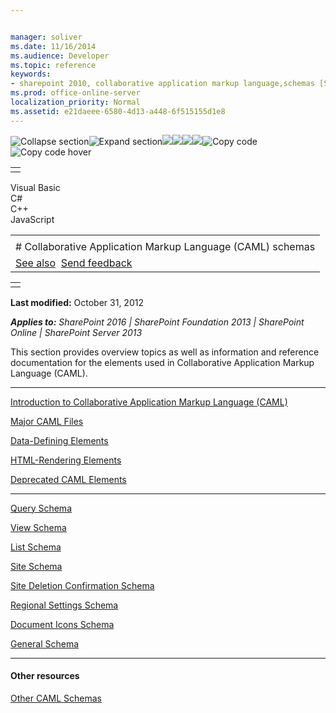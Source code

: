 ```yaml
---


manager: soliver
ms.date: 11/16/2014
ms.audience: Developer
ms.topic: reference
keywords:
- sharepoint 2010, collaborative application markup language,schemas [SharePoint 2010], XML,templates [SharePoint 2010], CAML,schemas [SharePoint 2010], CAML,SharePoint 2010, CAML,site definitions, XML
ms.prod: office-online-server
localization_priority: Normal
ms.assetid: e21daeee-6580-4d13-a448-6f515155d1e8
---
```


![Collapse
section](../icons/collapse_all.gif "Collapse section")![Expand
section](../icons/expand_all.gif "Expand section")![](../icons/collapse_all.gif)![](../icons/expand_all.gif)![](../icons/dropdown.gif)![](../icons/dropdownHover.gif)![Copy
code](../icons/copycode.gif "Copy code")![Copy code
hover](../icons/copycodeHighlight.gif "Copy code hover")
<table>
<tbody>
<tr class="odd">
<td align="left"></td>
</tr>
</tbody>
</table>

Visual Basic  
C\#  
C++  
JavaScript  

<table>
<tbody>
<tr class="odd">
<td align="left"><span id="runningHeaderText"></span></td>
</tr>
<tr class="even">
<td align="left"># Collaborative Application Markup Language (CAML) schemas</td>
</tr>
<tr class="odd">
<td align="left"><a href="#seeAlsoToggle">See also</a>  <span id="headfeedbackarea" class="feedbackhead"><a href="javascript:SubmitFeedback(&#39;docthis@Microsoft.com&#39;,&#39;&#39;,&#39;&#39;,&#39;&#39;,&#39;1.0.18082.1225&#39;,&#39;%0\dThank%20you%20for%20your%20feedback.%20The%20developer%20writing%20teams%20use%20your%20feedback%20to%20improve%20documentation.%20While%20we%20are%20reviewing%20your%20feedback,%20we%20may%20send%20you%20e-mail%20to%20ask%20for%20clarification%20or%20feedback%20on%20a%20solution.%20We%20do%20not%20use%20your%20e-mail%20address%20for%20any%20other%20purpose%20and%20we%20delete%20it%20after%20we%20finish%20our%20review.%0\AFor%20further%20information%20about%20the%20privacy%20policies%20of%20Microsoft,%20please%20see%20http://privacy.microsoft.com/en-us/default.aspx.%0\A%0\d&#39;,&#39;Customer%20feedback&#39;);">Send feedback</a></span></td>
</tr>
</tbody>
</table>

<table>
<colgroup>
<col width="100%" />
</colgroup>
<tbody>
<tr class="odd">
<td align="left"></td>
</tr>
</tbody>
</table>

**Last modified:** October 31, 2012

***Applies to:** SharePoint 2016 | SharePoint Foundation 2013 |
SharePoint Online | SharePoint Server 2013*

This section provides overview topics as well as information and
reference documentation for the elements used in Collaborative
Application Markup Language (CAML).


--------------------------------------------------------------------------------------------------------------------------------------------------------------------------------------------------------------

<span sdata="link">[Introduction to Collaborative Application Markup
Language (CAML)](introduction-to-collaborative-application-markup-language-caml.htm)</span>

<span sdata="link">[Major CAML
Files](major-caml-files.htm)</span>

<span sdata="link">[Data-Defining
Elements](data-defining-elements.htm)</span>

<span sdata="link">[HTML-Rendering
Elements](html-rendering-elements.htm)</span>

<span sdata="link">[Deprecated CAML
Elements](deprecated-caml-elements.htm)</span>


------------------------------------------------------------------------------------------------------------------------------------------------------------------------------------------------

<span sdata="link">[Query
Schema](query-schema.htm)</span>

<span sdata="link">[View
Schema](view-schema.htm)</span>

<span sdata="link">[List
Schema](list-schema.htm)</span>

<span sdata="link">[Site
Schema](site-schema.htm)</span>

<span sdata="link">[Site Deletion Confirmation
Schema](site-deletion-confirmation-schema.htm)</span>

<span sdata="link">[Regional Settings
Schema](regional-settings-schema.htm)</span>

<span sdata="link">[Document Icons
Schema](document-icons-schema.htm)</span>

<span sdata="link">[General
Schema](general-schema.htm)</span>


-------------------------------------------------------------------------------------------------------------------------------------------------------------------------------------------

#### Other resources

[Other CAML
Schemas](http://msdn.microsoft.com/library/cee9f788-89a3-4fe1-92d8-10517c8904cf(Office.15).aspx)








